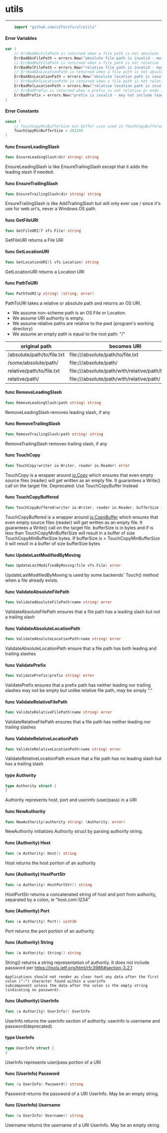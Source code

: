 # utils

---

```go
    import "github.com/c2fo/vfs/v7/utils"
```

#### Error Variables

```go
var (
    // ErrBadAbsFilePath is returned when a file path is not absolute
    ErrBadAbsFilePath = errors.New("absolute file path is invalid - must include leading slash and may not include trailing slash")
    // ErrBadRelFilePath is returned when a file path is not relative
    ErrBadRelFilePath = errors.New("relative file path is invalid - may not include leading or trailing slashes")
    // ErrBadAbsLocationPath is returned when a file path is not absolute
    ErrBadAbsLocationPath = errors.New("absolute location path is invalid - must include leading and trailing slashes")
    // ErrBadRelLocationPath is returned when a file path is not relative
    ErrBadRelLocationPath = errors.New("relative location path is invalid - may not include leading slash but must include trailing slash")
    // ErrBadPrefix is returned when a prefix is not relative or ends in / or is empty
    ErrBadPrefix = errors.New("prefix is invalid - may not include leading or trailing slashes and may not be empty")
)
```

#### Error Constants

```go
const (
    // TouchCopyMinBufferSize min buffer size used in TouchCopyBuffered in bytes
    TouchCopyMinBufferSize = 262144
)
```

#### func  EnsureLeadingSlash

```go
func EnsureLeadingSlash(dir string) string
```
EnsureLeadingSlash is like EnsureTrailingSlash except that it adds the leading
slash if needed.

#### func  EnsureTrailingSlash

```go
func EnsureTrailingSlash(dir string) string
```
EnsureTrailingSlash is like AddTrailingSlash but will only ever use / since it's
use for web uri's, never a Windows OS path.

#### func  GetFileURI

```go
func GetFileURI(f vfs.File) string
```
GetFileURI returns a File URI

#### func  GetLocationURI

```go
func GetLocationURI(l vfs.Location) string
```
GetLocationURI returns a Location URI

#### func  PathToURI

```go
func PathToURI(p string) (string, error)
```
PathToURI takes a relative or absolute path and returns an OS URI.
* We assume non-scheme path is an OS File or Location.
* We assume URI authority is empty.
* We assume relative paths are relative to the pwd (program's working directory)
* We assume an empty path is equal to the root path: "/"

| original path | becomes URI |
| --------------- | --------------- |
| /absolute/path/to/file.txt | file:///absolute/path/to/file.txt |
| /some/absolute/path/ | file:///absolute/path/ |
| relative/path/to/file.txt | file:///absolute/path/with/relative/path/to/file.txt |
| relative/path/ | file:///absolute/path/with/relative/path/ |

#### func  RemoveLeadingSlash

```go
func RemoveLeadingSlash(path string) string
```
RemoveLeadingSlash removes leading slash, if any

#### func  RemoveTrailingSlash

```go
func RemoveTrailingSlash(path string) string
```
RemoveTrailingSlash removes trailing slash, if any

#### func  TouchCopy

```go
func TouchCopy(writer io.Writer, reader io.Reader) error
```
TouchCopy is a wrapper around [io.Copy](https://godoc.org/io#Copy) which ensures that even empty source files
(reader) will get written as an empty file. It guarantees a Write() call on the
target file. Deprecated: Use TouchCopyBuffer Instead

#### func  TouchCopyBuffered

```go
func TouchCopyBuffered(writer io.Writer, reader io.Reader, bufferSize int) error
```
TouchCopyBuffered is a wrapper around [io.CopyBuffer](https://godoc.org/io#CopyBuffer) which ensures that even
empty source files (reader) will get written as an empty file. It guarantees a
Write() call on the target file. bufferSize is in bytes and if is less than
TouchCopyMinBufferSize will result in a buffer of size TouchCopyMinBufferSize
bytes. If bufferSize is > TouchCopyMinBufferSize it will result in a buffer of
size bufferSize bytes

#### func  UpdateLastModifiedByMoving

```go
func UpdateLastModifiedByMoving(file vfs.File) error
```
UpdateLastModifiedByMoving is used by some backends' Touch() method when a file
already exists.

#### func  ValidateAbsoluteFilePath

```go
func ValidateAbsoluteFilePath(name string) error
```
ValidateAbsoluteFilePath ensures that a file path has a leading slash but not a
trailing slash

#### func  ValidateAbsoluteLocationPath

```go
func ValidateAbsoluteLocationPath(name string) error
```
ValidateAbsoluteLocationPath ensure that a file path has both leading and
trailing slashes

#### func  ValidatePrefix

```go
func ValidatePrefix(prefix string) error
```
ValidatePrefix ensures that a prefix path has neither leading nor trailing
slashes may not be empty but unlike relative file path, *may* be simply "."

#### func  ValidateRelativeFilePath

```go
func ValidateRelativeFilePath(name string) error
```
ValidateRelativeFilePath ensures that a file path has neither leading nor
trailing slashes

#### func  ValidateRelativeLocationPath

```go
func ValidateRelativeLocationPath(name string) error
```
ValidateRelativeLocationPath ensure that a file path has no leading slash but
has a trailing slash

#### type Authority

```go
type Authority struct {
}
```

Authority represents host, port and userinfo (user/pass) in a URI

#### func  NewAuthority

```go
func NewAuthority(authority string) (Authority, error)
```
NewAuthority initializes Authority struct by parsing authority string.

#### func (Authority) Host

```go
func (a Authority) Host() string
```
Host returns the host portion of an authority

#### func (Authority) HostPortStr

```go
func (a Authority) HostPortStr() string
```
HostPortStr returns a concatenated string of host and port from authority,
separated by a colon, ie "host.com:1234"

#### func (Authority) Port

```go
func (a Authority) Port() uint16
```
Port returns the port portion of an authority

#### func (Authority) String

```go
func (a Authority) String() string
```
String() returns a string representation of authority. It does not include
password per https://tools.ietf.org/html/rfc3986#section-3.2.1

    Applications should not render as clear text any data after the first colon (":") character found within a userinfo
    subcomponent unless the data after the colon is the empty string (indicating no password).

#### func (Authority) UserInfo

```go
func (a Authority) UserInfo() UserInfo
```
UserInfo returns the userinfo section of authority. userinfo is username and
password(deprecated).

#### type UserInfo

```go
type UserInfo struct {
}
```

UserInfo represents user/pass portion of a URI

#### func (UserInfo) Password

```go
func (u UserInfo) Password() string
```
Password returns the password of a URI UserInfo. May be an empty string.

#### func (UserInfo) Username

```go
func (u UserInfo) Username() string
```
Username returns the username of a URI UserInfo. May be an empty string.
